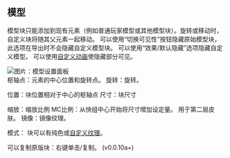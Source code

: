 ## 模型
模型块只能添加到现有元素（例如普通玩家模型或其他模型块）。旋转或移动时，自定义块将随其父元素一起移动。
可以使用“切换可见性”按钮隐藏原始模型块，此选项在导出时不会隐藏自定义模型块。
可以使用“效果/默认隐藏”选项隐藏自定义模型。 可以使用[自定义动画](https://github.com/tom5454/CustomPlayerModels/wiki/Animations)使隐藏部分可见。

![图片：模型设置面板](https://github.com/tom5454/CustomPlayerModels/wiki/images/model_settings.png)  
枢轴点：元素的中心位置和旋转点。 
旋转：旋转。

位置：块位置相对于中心的枢轴点
尺寸：块尺寸

缩放：缩放比例
MC比例：从快组中心开始将尺寸增加设定量。 用于第二层皮肤。
镜像：镜像纹理。

模式：
块可以有纯色或[自定义纹理](https://github.com/tom5454/CustomPlayerModels/wiki/Texturing)。

可以复制原版块：右键单击/复制。 (v0.0.10a+)